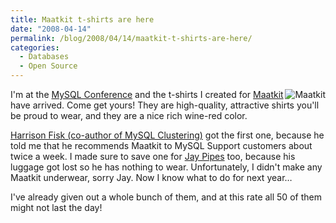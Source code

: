 ```yaml
---
title: Maatkit t-shirts are here
date: "2008-04-14"
permalink: /blog/2008/04/14/maatkit-t-shirts-are-here/
categories:
  - Databases
  - Open Source
---
```

[<img style="float:right" src='http://www.xaprb.com/blog/wp-content/uploads/2008/04/maatkit.jpg' alt='Maatkit' />][1]

I'm at the [MySQL Conference][2] and the t-shirts I created for [Maatkit][1] have arrived. Come get yours! They are high-quality, attractive shirts you'll be proud to wear, and they are a nice rich wine-red color.

[Harrison Fisk (co-author of MySQL Clustering)][3] got the first one, because he told me that he recommends Maatkit to MySQL Support customers about twice a week. I made sure to save one for [Jay Pipes][4] too, because his luggage got lost so he has nothing to wear. Unfortunately, I didn't make any Maatkit underwear, sorry Jay. Now I know what to do for next year&#8230;

I've already given out a whole bunch of them, and at this rate all 50 of them might not last the day!

 [1]: http://www.maatkit.org/
 [2]: http://www.mysqlconf.com/
 [3]: http://www.amazon.com/gp/product/0672328550?ie=UTF8&#038;tag=xaprb-20&#038;linkCode=xm2&#038;camp=1789&#038;creativeASIN=0672328550
 [4]: http://jpipes.com/
